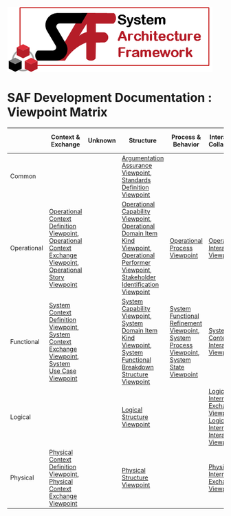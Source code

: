 ![System Architecture Framework](../../diagrams/Logo_SAF.png)
# SAF Development Documentation : Viewpoint Matrix
||Context & Exchange|Unknown|Structure|Process & Behavior|Interaction & Collaboration|Interface|Requirement|Security & Safety|Traceability & Mapping|Taxonomy|
|---|---|---|---|---|---|---|---|---|---|---|
| Common|  |  | [Argumentation Assurance Viewpoint](Argumentation-Assurance-Viewpoint.md), [Standards Definition Viewpoint](Standards-Definition-Viewpoint.md) |  |  |  |  |  |  |  |
| Operational| [Operational Context Definition Viewpoint](Operational-Context-Definition-Viewpoint.md), [Operational Context Exchange Viewpoint](Operational-Context-Exchange-Viewpoint.md), [Operational Story Viewpoint](Operational-Story-Viewpoint.md) |  | [Operational Capability Viewpoint](Operational-Capability-Viewpoint.md), [Operational Domain Item Kind Viewpoint](Operational-Domain-Item-Kind-Viewpoint.md), [Operational Performer Viewpoint](Operational-Performer-Viewpoint.md), [Stakeholder Identification Viewpoint](Stakeholder-Identification-Viewpoint.md) | [Operational Process Viewpoint](Operational-Process-Viewpoint.md) | [Operational Interaction Viewpoint](Operational-Interaction-Viewpoint.md) |  | [Stakeholder Requirement Viewpoint](Stakeholder-Requirement-Viewpoint.md) |  | [Operational Capability Mapping Viewpoint](Operational-Capability-Mapping-Viewpoint.md), [Operational Process Mapping Viewpoint](Operational-Process-Mapping-Viewpoint.md) |  |
| Functional| [System Context Definition Viewpoint](System-Context-Definition-Viewpoint.md), [System Context Exchange Viewpoint](System-Context-Exchange-Viewpoint.md), [System Use Case Viewpoint](System-Use-Case-Viewpoint.md) |  | [System Capability Viewpoint](System-Capability-Viewpoint.md), [System Domain Item Kind Viewpoint](System-Domain-Item-Kind-Viewpoint.md), [System Functional Breakdown Structure Viewpoint](System-Functional-Breakdown-Structure-Viewpoint.md) | [System Functional Refinement Viewpoint](System-Functional-Refinement-Viewpoint.md), [System Process Viewpoint](System-Process-Viewpoint.md), [System State Viewpoint](System-State-Viewpoint.md) | [System Context Interaction Viewpoint](System-Context-Interaction-Viewpoint.md) | [System Functional Interface Definition Viewpoint](System-Functional-Interface-Definition-Viewpoint.md) | [System Requirement Viewpoint](System-Requirement-Viewpoint.md) |  | [System Requirement Traceability Viewpoint](System-Requirement-Traceability-Viewpoint.md) |  |
| Logical|  |  | [Logical Structure Viewpoint](Logical-Structure-Viewpoint.md) |  | [Logical Internal Exchange Viewpoint](Logical-Internal-Exchange-Viewpoint.md), [Logical Internal Interaction Viewpoint](Logical-Internal-Interaction-Viewpoint.md) |  |  |  | [Logical Functional Mapping Viewpoint](Logical-Functional-Mapping-Viewpoint.md) |  |
| Physical| [Physical Context Definition Viewpoint](Physical-Context-Definition-Viewpoint.md), [Physical Context Exchange Viewpoint](Physical-Context-Exchange-Viewpoint.md) |  | [Physical Structure Viewpoint](Physical-Structure-Viewpoint.md) |  | [Physical Internal Exchange Viewpoint](Physical-Internal-Exchange-Viewpoint.md) |  |  |  | [Physical Functional Mapping Viewpoint](Physical-Functional-Mapping-Viewpoint.md), [Physical Logical Mapping Viewpoint](Physical-Logical-Mapping-Viewpoint.md) |  |
